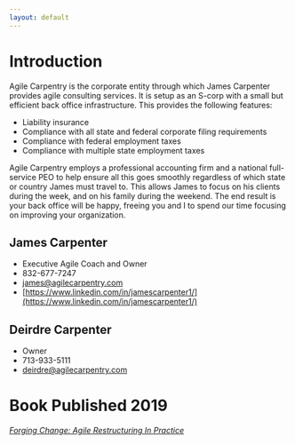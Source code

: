 ```yaml
---
layout: default
---
```


# Introduction

Agile Carpentry is the corporate entity through which James Carpenter provides agile consulting services. It is setup as an S-corp with a small but efficient back office infrastructure. This provides the following features:
+ Liability insurance
+ Compliance with all state and federal corporate filing requirements
+ Compliance with federal employment taxes
+ Compliance with multiple state employment taxes

Agile Carpentry employs a professional accounting firm and a national full-service PEO to help ensure all this goes smoothly regardless of which state or country James must travel to. This allows James to focus on his clients during the week, and on his family during the weekend. The end result is your back office will be happy, freeing you and I to spend our time focusing on improving your organization.


## James Carpenter

+ Executive Agile Coach and Owner
+ 832-677-7247
+ [james@agilecarpentry.com](mailto:james@agilecarpentry.com)
+ [https://www.linkedin.com/in/jamescarpenter1/](https://www.linkedin.com/in/jamescarpenter1/)


## Deirdre Carpenter

+ Owner
+ 713-933-5111
+ [deirdre@agilecarpentry.com](mailto:deirdre@agilecarpentry.com)


# Book Published 2019

[*Forging Change: Agile Restructuring In Practice*](http://forgingchange.com)


